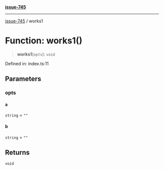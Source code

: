 [**issue-745**](../README.md)

***

[issue-745](../README.md) / works1

# Function: works1()

> **works1**(`opts`): `void`

Defined in: index.ts:11

## Parameters

### opts

#### a

`string` = `""`

#### b

`string` = `""`

## Returns

`void`
